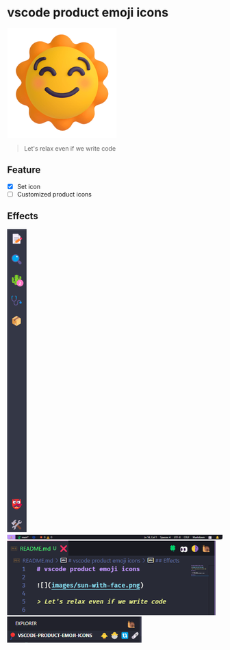 # vscode product emoji icons

![](images/sun-with-face.png)

> Let's relax even if we write code

## Feature  

 - [x] Set icon  
 - [ ] Customized product icons

## Effects

![](images/part1.png)
![](images/part2.png)
![](images/part3.png)
![](images/part4.png)